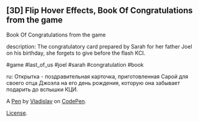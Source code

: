 [3D] Flip Hover Effects, Book Of Congratulations  from the game
---------------------------------------------------------------
Book Of Congratulations  from the game

description:
The congratulatory card prepared by Sarah for her father Joel on his birthday, she forgets to give before the flash KCI.

#game #last_of_us #joel #sarah #congratulation  #book

ru: Открытка - поздравительная карточка, приготовленная Сарой для своего отца Джоэла на его день рождения, которую она забывает подарить до вспышки КЦИ.

A [Pen](https://codepen.io/rikanutyy/pen/PEJBxX) by [Vladislav](https://codepen.io/rikanutyy) on [CodePen](https://codepen.io).

[License](https://codepen.io/license/pen/PEJBxX).
